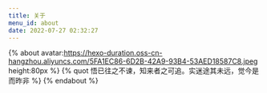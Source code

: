 ```yaml
---
title: 关于
menu_id: about
date: 2022-07-27 02:32:27
---
```


{% about avatar:https://hexo-duration.oss-cn-hangzhou.aliyuncs.com/5FA1EC86-6D2B-42A9-93B4-53AED18587C8.jpeg height:80px %}
{% quot 悟已往之不谏，知来者之可追。实迷途其未远，觉今是而昨非 %}
{% endabout %}
